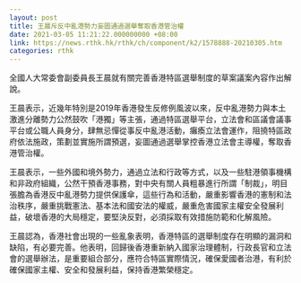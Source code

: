 ```yaml
---
layout: post
title: 王晨斥反中亂港勢力妄圖通過選舉奪取香港管治權
date: 2021-03-05 11:21:22.000000000 +08:00
link: https://news.rthk.hk/rthk/ch/component/k2/1578888-20210305.htm
categories: rthk
---
```


全國人大常委會副委員長王晨就有關完善香港特區選舉制度的草案議案內容作出解說。

王晨表示，近幾年特別是2019年香港發生反修例風波以來，反中亂港勢力與本土激進分離勢力公然鼓吹「港獨」等主張，通過特區選舉平台，立法會和區議會議事平台或公職人員身分，肆無忌憚從事反中亂港活動，癱瘓立法會運作，阻撓特區政府依法施政，策劃並實施所謂預選，妄圖通過選舉掌控香港立法會主導權，奪取香港管治權。

王晨表示，一些外國和境外勢力，通過立法和行政等方式，以及一些駐港領事機構和非政府組織，公然干預香港事務，對中央有關人員粗暴進行所謂「制裁」，明目張膽為香港反中亂港勢力提供保護傘，這些行為和活動，嚴重影響香港的憲制和法治秩序，嚴重挑戰憲法、基本法和國安法的權威，嚴重危害國家主權安全發展利益，破壞香港的大局穩定，要堅決反對，必須採取有效措施防範和化解風險。

王晨認為，香港社會出現的一些亂象表明，香港特區的選舉制度存在明顯的漏洞和缺陷，有必要完善。他表明，回歸後香港重新納入國家治理體制，行政長官和立法會的選舉辦法，是重要組合部分，應符合特區實際情況，確保愛國者治港，有利於確保國家主權、安全和發展利益，保持香港繁榮穩定。
